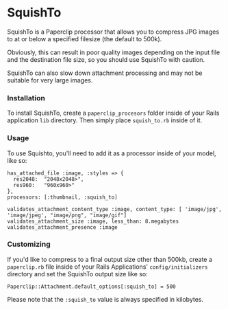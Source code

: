 SquishTo
====

SquishTo is a Paperclip processor that allows you to compress JPG images to at or below a specified filesize (the default to 500k).

Obviously, this can result in poor quality images depending on the input file and the destination file size, so you should use SquishTo with caution.

SquishTo can also slow down attachment processing and may not be suitable for very large images.


### Installation

To install SquishTo, create a `paperclip_procesors` folder inside of your Rails application `lib` directory. Then simply place `squish_to.rb` inside of it.


### Usage

To use Squishto, you'll need to add it as a processor inside of your model, like so:

    has_attached_file :image, :styles => {
      res2048:  "2048x2048>",
      res960:   "960x960>"
    },
    processors: [:thumbnail, :squish_to]

    validates_attachment_content_type :image, content_type: [ 'image/jpg', 'image/jpeg', "image/png", "image/gif"]
    validates_attachment_size :image, less_than: 8.megabytes
    validates_attachment_presence :image


### Customizing

If you'd like to compress to a final output size other than 500kb, create a `paperclip.rb` file inside of your Rails Applications' `config/initializers` directory and set the SquishTo output size like so:

    Paperclip::Attachment.default_options[:squish_to] = 500

Please note that the `:squish_to` value is always specified in kilobytes.

